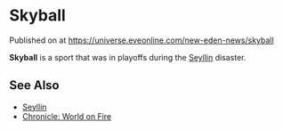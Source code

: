 # Skyball
Published on  at https://universe.eveonline.com/new-eden-news/skyball

**Skyball** is a sport that was in playoffs during the
[Seyllin](1SX3stmn3UJS4nAXLNeUsG) disaster.

See Also
--------
- [Seyllin](1SX3stmn3UJS4nAXLNeUsG)
-   [Chronicle: World on Fire](Pia0KJL08KBbLeNY2IJyO)
